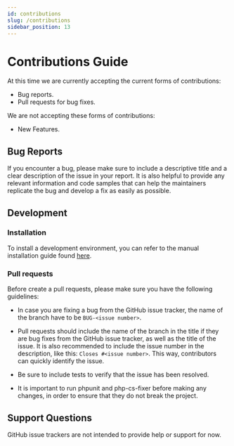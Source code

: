 ```yaml
---
id: contributions
slug: /contributions
sidebar_position: 13
---
```


# Contributions Guide

At this time we are currently accepting the current forms of contributions:

* Bug reports.
* Pull requests for bug fixes.

We are not accepting these forms of contributions:

* New Features.

## Bug Reports

If you encounter a bug, please make sure to include a descriptive title and a clear description of the issue in your report. It is also helpful to provide any relevant information and code samples that can help the maintainers replicate the bug and develop a fix as easily as possible.

## Development

### Installation

To install a development environment, you can refer to the manual installation guide found [here](https://docs.moonguard.dev/installation#manual-installation).

### Pull requests

Before create a pull requests, please make sure you have the following guidelines:

* In case you are fixing a bug from the GitHub issue tracker, the name of the branch
have to be `BUG-<issue number>`.

* Pull requests should include the name of the branch in the title if they are
bug fixes from the GitHub issue tracker, as well as the title of the issue.
It is also recommended to include the issue number in the description, like
this: `Closes #<issue number>`. This way, contributors can quickly identify the issue.

* Be sure to include tests to verify that the issue has been resolved.

* It is important to run phpunit and php-cs-fixer before making any changes, in
order to ensure that they do not break the project.

## Support Questions

GitHub issue trackers are not intended to provide help or support for now.
